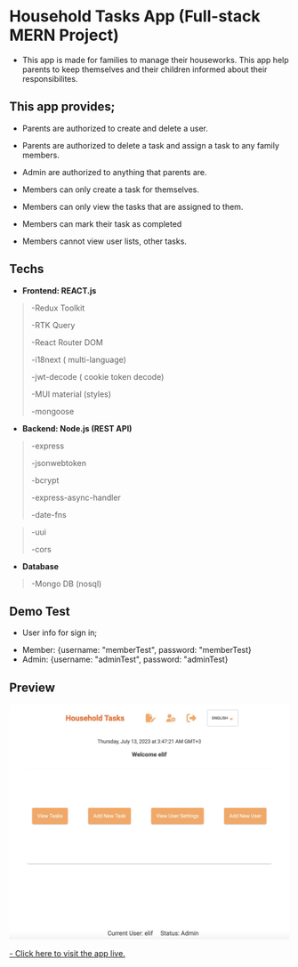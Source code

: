 # Household Tasks App (Full-stack MERN Project)

- This app is made for families to manage their houseworks. This app help parents to keep themselves and their children informed about their responsibilites.

## This app provides;

- Parents are authorized to create and delete a user.

- Parents are authorized to delete a task and assign a task to any family members.

- Admin are authorized to anything that parents are.

- Members can only create a task for themselves.

- Members can only view the tasks that are assigned to them.

- Members can mark their task as completed

- Members cannot view user lists, other tasks.

## Techs

- **Frontend: REACT.js**

> -Redux Toolkit
>
> -RTK Query
>
> -React Router DOM
>
> -i18next ( multi-language)
>
> -jwt-decode ( cookie token decode)
>
> -MUI material (styles)
>
> -mongoose

- **Backend: Node.js (REST API)**

> -express
>
> -jsonwebtoken
>
> -bcrypt
>
> -express-async-handler
>
> -date-fns

> -uui
>
> -cors

- **Database**

> -Mongo DB (nosql)

## Demo Test

- User info for sign in;

* Member: {username: "memberTest", password: "memberTest}
* Admin: {username: "adminTest", password: "adminTest}

## Preview

![Preview App Home Page](https://github.com/elinordeniz/householdTasksApp/blob/main/public/prev.jpeg?raw=true)

[- Click here to visit the app live.](householdtaskapp.render.com)
